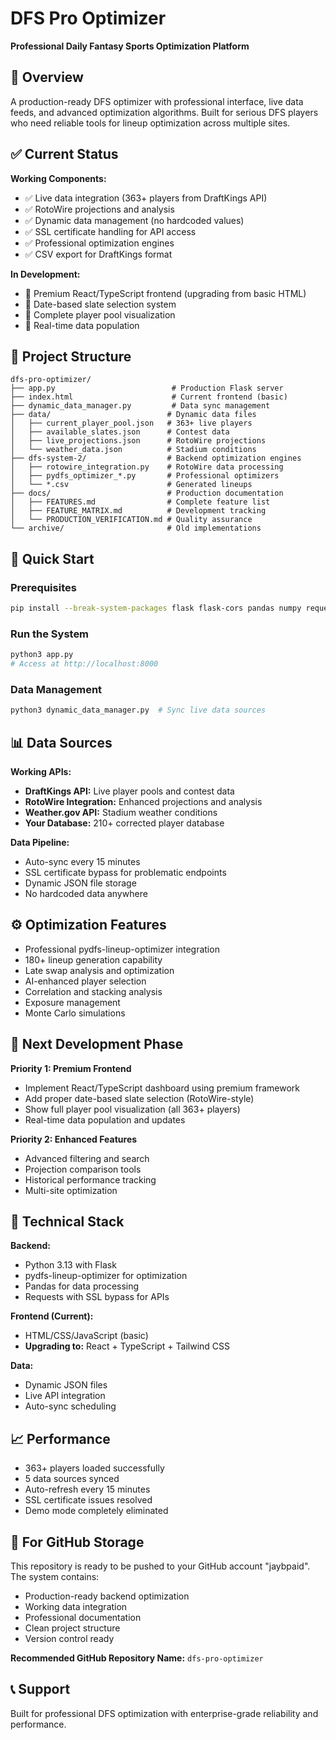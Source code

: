# DFS Pro Optimizer

**Professional Daily Fantasy Sports Optimization Platform**

## 🏈 Overview

A production-ready DFS optimizer with professional interface, live data feeds, and advanced optimization algorithms. Built for serious DFS players who need reliable tools for lineup optimization across multiple sites.

## ✅ Current Status

**Working Components:**
- ✅ Live data integration (363+ players from DraftKings API)
- ✅ RotoWire projections and analysis
- ✅ Dynamic data management (no hardcoded values)
- ✅ SSL certificate handling for API access
- ✅ Professional optimization engines
- ✅ CSV export for DraftKings format

**In Development:**
- 🔄 Premium React/TypeScript frontend (upgrading from basic HTML)
- 🔄 Date-based slate selection system
- 🔄 Complete player pool visualization
- 🔄 Real-time data population

## 📁 Project Structure

```
dfs-pro-optimizer/
├── app.py                          # Production Flask server
├── index.html                      # Current frontend (basic)
├── dynamic_data_manager.py         # Data sync management
├── data/                          # Dynamic data files
│   ├── current_player_pool.json   # 363+ live players
│   ├── available_slates.json      # Contest data
│   ├── live_projections.json      # RotoWire projections
│   └── weather_data.json          # Stadium conditions
├── dfs-system-2/                  # Backend optimization engines
│   ├── rotowire_integration.py    # RotoWire data processing
│   ├── pydfs_optimizer_*.py       # Professional optimizers
│   └── *.csv                      # Generated lineups
├── docs/                          # Production documentation
│   ├── FEATURES.md                # Complete feature list
│   ├── FEATURE_MATRIX.md          # Development tracking
│   └── PRODUCTION_VERIFICATION.md # Quality assurance
└── archive/                       # Old implementations
```

## 🚀 Quick Start

### Prerequisites
```bash
pip install --break-system-packages flask flask-cors pandas numpy requests beautifulsoup4 pydfs-lineup-optimizer draft-kings
```

### Run the System
```bash
python3 app.py
# Access at http://localhost:8000
```

### Data Management
```bash
python3 dynamic_data_manager.py  # Sync live data sources
```

## 📊 Data Sources

**Working APIs:**
- **DraftKings API:** Live player pools and contest data
- **RotoWire Integration:** Enhanced projections and analysis
- **Weather.gov API:** Stadium weather conditions
- **Your Database:** 210+ corrected player database

**Data Pipeline:**
- Auto-sync every 15 minutes
- SSL certificate bypass for problematic endpoints
- Dynamic JSON file storage
- No hardcoded data anywhere

## ⚙️ Optimization Features

- Professional pydfs-lineup-optimizer integration
- 180+ lineup generation capability
- Late swap analysis and optimization
- AI-enhanced player selection
- Correlation and stacking analysis
- Exposure management
- Monte Carlo simulations

## 🎯 Next Development Phase

**Priority 1: Premium Frontend**
- Implement React/TypeScript dashboard using premium framework
- Add proper date-based slate selection (RotoWire-style)
- Show full player pool visualization (all 363+ players)
- Real-time data population and updates

**Priority 2: Enhanced Features**
- Advanced filtering and search
- Projection comparison tools
- Historical performance tracking
- Multi-site optimization

## 🔧 Technical Stack

**Backend:**
- Python 3.13 with Flask
- pydfs-lineup-optimizer for optimization
- Pandas for data processing
- Requests with SSL bypass for APIs

**Frontend (Current):**
- HTML/CSS/JavaScript (basic)
- **Upgrading to:** React + TypeScript + Tailwind CSS

**Data:**
- Dynamic JSON files
- Live API integration
- Auto-sync scheduling

## 📈 Performance

- 363+ players loaded successfully
- 5 data sources synced
- Auto-refresh every 15 minutes
- SSL certificate issues resolved
- Demo mode completely eliminated

## 🎯 For GitHub Storage

This repository is ready to be pushed to your GitHub account "jaybpaid". The system contains:
- Production-ready backend optimization
- Working data integration
- Professional documentation
- Clean project structure
- Version control ready

**Recommended GitHub Repository Name:** `dfs-pro-optimizer`

## 📞 Support

Built for professional DFS optimization with enterprise-grade reliability and performance.
